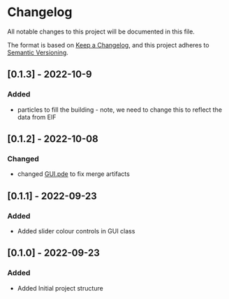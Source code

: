 # Changelog

All notable changes to this project will be documented in this file.

The format is based on [Keep a Changelog](https://keepachangelog.com/en/1.0.0/),
and this project adheres to [Semantic Versioning](https://semver.org/spec/v2.0.0.html).

<!-- Keep in mind, latest changes should appear at the top of the changelog -->
## [0.1.3] - 2022-10-9
### Added
- particles to fill the building - note, we need to change this to reflect the data from EIF

## [0.1.2] - 2022-10-08
### Changed
- changed [GUI.pde](GUI.pde) to fix merge artifacts

## [0.1.1] - 2022-09-23

### Added
- Added slider colour controls in GUI class

## [0.1.0] - 2022-09-23

### Added 
- Added Initial project structure
